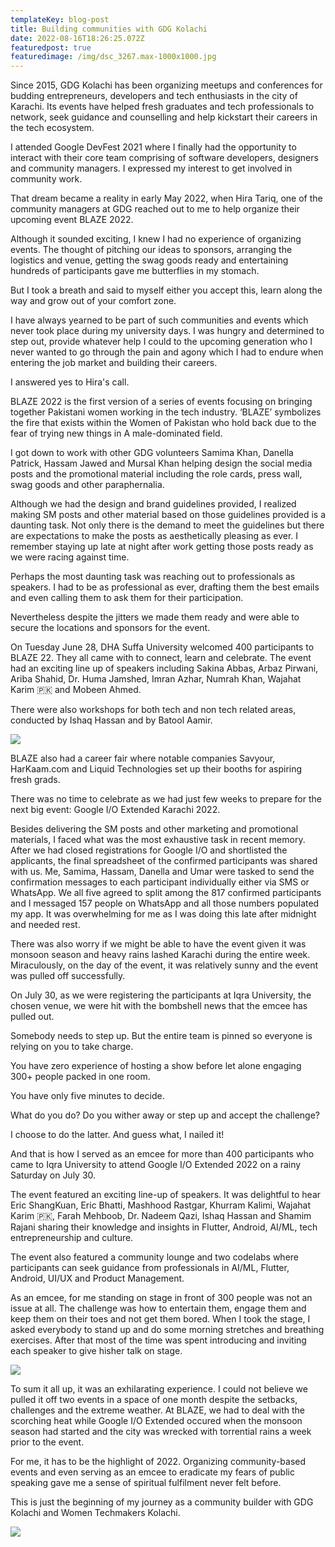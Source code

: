 ```yaml
---
templateKey: blog-post
title: Building communities with GDG Kolachi
date: 2022-08-16T18:26:25.072Z
featuredpost: true
featuredimage: /img/dsc_3267.max-1000x1000.jpg
---
```

Since 2015, [](https://www.linkedin.com/company/gdgkolachi/)GDG Kolachi has been organizing meetups and conferences for budding entrepreneurs, developers and tech enthusiasts in the city of Karachi. Its events have helped fresh graduates and tech professionals to network, seek guidance and counselling and help kickstart their careers in the tech ecosystem.

I attended Google DevFest 2021 where I finally had the opportunity to interact with their core team comprising of software developers, designers and community managers. I expressed my interest to get involved in community work.

That dream became a reality in early May 2022, when Hira Tariq, one of the community managers at GDG reached out to me to help organize their upcoming event BLAZE 2022.

Although it sounded exciting, I knew I had no experience of organizing events. The thought of pitching our ideas to sponsors, arranging the logistics and venue, getting the swag goods ready and entertaining hundreds of participants gave me butterflies in my stomach.

But I took a breath and said to myself either you accept this, learn along the way and grow out of your comfort zone.

I have always yearned to be part of such communities and events which never took place during my university days. I was hungry and determined to step out, provide whatever help I could to the upcoming generation who I never wanted to go through the pain and agony which I had to endure when entering the job market and building their careers. 

I answered yes to Hira's call. 

BLAZE 2022 is the first version of a series of events focusing on bringing together Pakistani women working in the tech industry. ‘BLAZE’ symbolizes the fire that exists within the Women of Pakistan who hold back due to the fear of trying new things in A male-dominated field.

I got down to work with other GDG volunteers Samima Khan, Danella Patrick, Hassam Jawed and Mursal Khan helping design the social media posts and the promotional material including the role cards, press wall, swag goods and other paraphernalia.

Although we had the design and brand guidelines provided, I realized making SM posts and other material based on those guidelines provided is a daunting task. Not only there is the demand to meet the guidelines but there are expectations to make the posts as aesthetically pleasing as ever. I remember staying up late at night after work getting those posts ready as we were racing against time.

Perhaps the most daunting task was reaching out to professionals as speakers. I had to be as professional as ever, drafting them the best emails and even calling them to ask them for their participation.

Nevertheless despite the jitters we made them ready and were able to secure the locations and sponsors for the event.

On Tuesday June 28, DHA Suffa University welcomed 400 participants to BLAZE 22. They all came with to connect, learn and celebrate. The event had an exciting line up of speakers including Sakina Abbas, Arbaz Pirwani, Ariba Shahid, Dr. Huma Jamshed, Imran Azhar, Numrah Khan, Wajahat Karim 🇵🇰 and Mobeen Ahmed.

There were also workshops for both tech and non tech related areas, conducted by Ishaq Hassan and by Batool Aamir.

![](/img/blaze-blog-collage.jpg)

BLAZE also had a career fair where notable companies Savyour, HarKaam.com and Liquid Technologies set up their booths for aspiring fresh grads.

There was no time to celebrate as we had just few weeks to prepare for the next big event: Google I/O Extended Karachi 2022.

Besides delivering the SM posts and other marketing and promotional materials, I faced what was the most exhaustive task in recent memory. After we had closed registrations for Google I/O and shortlisted the applicants, the final spreadsheet of the confirmed participants was shared with us. Me, Samima, Hassam, Danella and Umar were tasked to send the confirmation messages to each participant individually either via SMS or WhatsApp. We all five agreed to split among the 817 confirmed participants and I messaged 157 people on WhatsApp and all those numbers populated my app. It was overwhelming for me as I was doing this late after midnight and needed rest.

There was also worry if we might be able to have the event given it was monsoon season and heavy rains lashed Karachi during the entire week. Miraculously, on the day of the event, it was relatively sunny and the event was pulled off successfully.

On July 30, as we were registering the participants at Iqra University, the chosen venue, we were hit with the bombshell news that the emcee has pulled out.

Somebody needs to step up. But the entire team is pinned so everyone is relying on you to take charge.

You have zero experience of hosting a show before let alone engaging 300+ people packed in one room.

You have only five minutes to decide.

What do you do? Do you wither away or step up and accept the challenge?

I choose to do the latter. And guess what, I nailed it!

And that is how I served as an emcee for more than 400 participants who came to Iqra University to attend Google I/O Extended 2022 on a rainy Saturday on July 30.

The event featured an exciting line-up of speakers. It was delightful to hear Eric ShangKuan, Eric Bhatti, Mashhood Rastgar, Khurram Kalimi, Wajahat Karim 🇵🇰, Farah Mehboob, Dr. Nadeem Qazi, Ishaq Hassan and Shamim Rajani sharing their knowledge and insights in Flutter, Android, AI/ML, tech entrepreneurship and culture.

The event also featured a community lounge and two codelabs where participants can seek guidance from professionals in AI/ML, Flutter, Android, UI/UX and Product Management.

As an emcee, for me standing on stage in front of 300 people was not an issue at all. The challenge was how to entertain them, engage them and keep them on their toes and not get them bored. When I took the stage, I asked everybody to stand up and do some morning stretches and breathing exercises. After that most of the time was spent introducing and inviting each speaker to give hisher talk on stage.

![](/img/io22-blog-collage.jpg)

To sum it all up, it was an exhilarating experience. I could not believe we pulled it off two events in a space of one month despite the setbacks, challenges and the extreme weather. At BLAZE, we had to deal with the scorching heat while Google I/O Extended occured when the monsoon season had started and the city was wrecked with torrential rains a week prior to the event.

For me, it has to be the highlight of 2022. Organizing community-based events and even serving as an emcee to eradicate my fears of public speaking gave me a sense of spiritual fulfilment never felt before.

This is just the beginning of my journey as a community builder with GDG Kolachi and Women Techmakers Kolachi.

![](/img/whatsapp-image-2022-06-29-at-2.08.55-pm.jpeg)